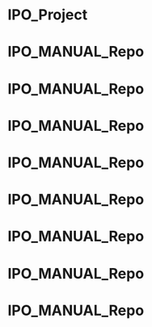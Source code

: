 # IPO_Project
# IPO_MANUAL_Repo
# IPO_MANUAL_Repo
# IPO_MANUAL_Repo
# IPO_MANUAL_Repo
# IPO_MANUAL_Repo
# IPO_MANUAL_Repo
# IPO_MANUAL_Repo
# IPO_MANUAL_Repo
